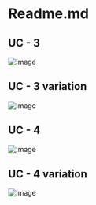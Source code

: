 # Readme.md

## UC - 3
![image](https://user-images.githubusercontent.com/55435898/118110889-eee57b00-b41d-11eb-85ee-07a60be66fc2.png)

## UC - 3 variation
![image](https://user-images.githubusercontent.com/55435898/118110983-0de40d00-b41e-11eb-9331-8d56173d2263.png)

## UC - 4
![image](https://user-images.githubusercontent.com/55435898/118111016-189ea200-b41e-11eb-9b03-b8d304846da4.png)

## UC - 4 variation
![image](https://user-images.githubusercontent.com/55435898/118111064-25bb9100-b41e-11eb-92c8-4326f3d408f3.png)
